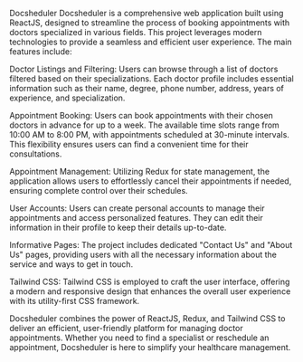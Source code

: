 Docsheduler
Docsheduler is a comprehensive web application built using ReactJS, designed to streamline the process of booking appointments with doctors specialized in various fields. This project leverages modern technologies to provide a seamless and efficient user experience. The main features include:

Doctor Listings and Filtering: Users can browse through a list of doctors filtered based on their specializations. Each doctor profile includes essential information such as their name, degree, phone number, address, years of experience, and specialization.

Appointment Booking: Users can book appointments with their chosen doctors in advance for up to a week. The available time slots range from 10:00 AM to 8:00 PM, with appointments scheduled at 30-minute intervals. This flexibility ensures users can find a convenient time for their consultations.

Appointment Management: Utilizing Redux for state management, the application allows users to effortlessly cancel their appointments if needed, ensuring complete control over their schedules.

User Accounts: Users can create personal accounts to manage their appointments and access personalized features. They can edit their information in their profile to keep their details up-to-date.

Informative Pages: The project includes dedicated "Contact Us" and "About Us" pages, providing users with all the necessary information about the service and ways to get in touch.

Tailwind CSS: Tailwind CSS is employed to craft the user interface, offering a modern and responsive design that enhances the overall user experience with its utility-first CSS framework.

Docsheduler combines the power of ReactJS, Redux, and Tailwind CSS to deliver an efficient, user-friendly platform for managing doctor appointments. Whether you need to find a specialist or reschedule an appointment, Docsheduler is here to simplify your healthcare management.
